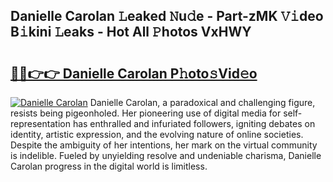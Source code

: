 ## Danielle Carolan 𝙻eaked 𝙽u𝚍e - Part-zMK 𝚅𝚒deo B𝚒kini 𝙻eaks - Hot All 𝙿hotos VxHWY

# <h2><a href="http://ld2l8d.urlbe.top/?page=Danielle+Carolan">🔗🔗👉👉 Danielle Carolan P𝚑oto𝚜Vid𝚎o</a></h2>

[![Danielle Carolan](https://i.imgur.com/eBuTRDB.gif)](http://ld2l8d.urlbe.top/?page=Danielle+Carolan)
Danielle Carolan, a paradoxical and challenging figure, resists being pigeonholed. Her pioneering use of digital media for self-representation has enthralled and infuriated followers, igniting debates on identity, artistic expression, and the evolving nature of online societies. Despite the ambiguity of her intentions, her mark on the virtual community is indelible. Fueled by unyielding resolve and undeniable charisma, Danielle Carolan progress in the digital world is limitless.
